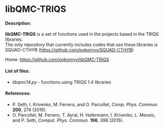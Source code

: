 libQMC-TRIQS
============
#### Description:
**libQMC-TRIQS** is a set of functions used in the projects based in the TRIQS libraries.  
The only repository that currently includes codes that use these libraries is SQUAD-CTHYB (https://github.com/pokornyv/SQUAD-CTHYB)

Home: https://github.com/pokornyv/libQMC-TRIQS  

#### List of files:
- *libqmc14.py* - functions using TRIQS 1.4 libraries  

#### References:
- P. Seth, I. Krivenko, M. Ferrero, and O. Parcollet, *Comp. Phys. Commun.* **200**, 274 (2016).  
- O. Parcollet, M. Ferrero, T. Ayral, H. Hafermann, I. Krivenko, L. Messio, and P. Seth, *Comput. Phys. Commun.* **196**, 398 (2015).  


